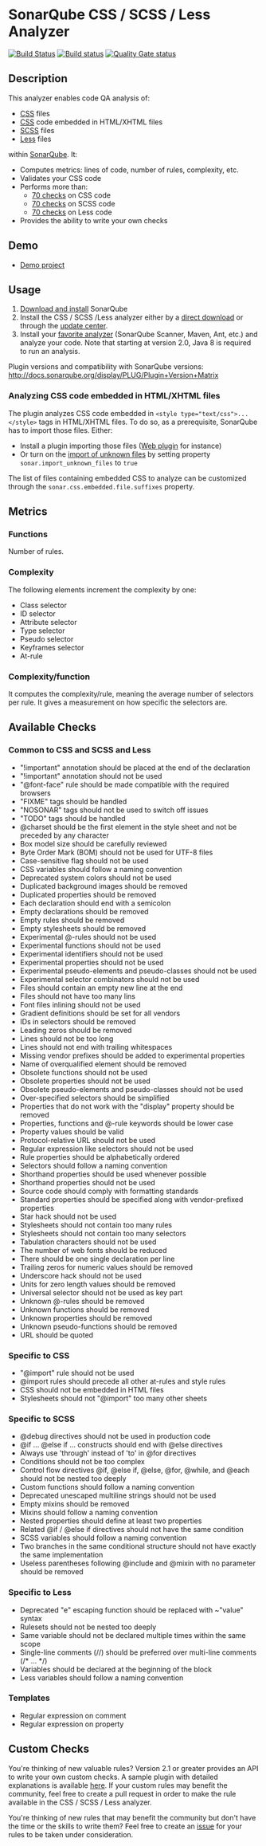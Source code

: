 SonarQube CSS / SCSS / Less Analyzer
====================================
[![Build Status](https://api.travis-ci.org/racodond/sonar-css-plugin.svg?branch=master)](https://travis-ci.org/racodond/sonar-css-plugin)
[![Build status](https://ci.appveyor.com/api/projects/status/36tt33b2wrfjgmo2/branch/master?svg=true)](https://ci.appveyor.com/project/racodond/sonar-css-plugin/branch/master)
[![Quality Gate status](https://sonarqube.com/api/badges/gate?key=org.codehaus.sonar-plugins.css%3Acss)](https://sonarqube.com/overview?id=org.codehaus.sonar-plugins.css%3Acss)


## Description
This analyzer enables code QA analysis of:

* [CSS](https://www.w3.org/Style/CSS/) files
* [CSS](https://www.w3.org/Style/CSS/) code embedded in HTML/XHTML files
* [SCSS](http://sass-lang.com/) files
* [Less](http://lesscss.org/) files
 
within [SonarQube](http://www.sonarqube.org). It:

* Computes metrics: lines of code, number of rules, complexity, etc.
* Validates your CSS code
* Performs more than:
  * [70 checks](http://sonarqube.racodond.com/coding_rules#languages=css%2Ccss) on CSS code
  * [70 checks](http://sonarqube.racodond.com/coding_rules#languages=scss%2Ccss) on SCSS code
  * [70 checks](http://sonarqube.racodond.com/coding_rules#languages=less%2Ccss) on Less code
* Provides the ability to write your own checks


## Demo

 * [Demo project](http://sonarqube.racodond.com/dashboard/index?id=css-sample-project)

## Usage
1. [Download and install](http://docs.sonarqube.org/display/SONAR/Setup+and+Upgrade) SonarQube
2. Install the CSS / SCSS /Less analyzer either by a [direct download](https://github.com/racodond/sonar-css-plugin/releases) or through the [update center](http://docs.sonarqube.org/display/SONAR/Update+Center).
3. Install your [favorite analyzer](http://docs.sonarqube.org/display/SONAR/Analyzing+Source+Code#AnalyzingSourceCode-RunningAnalysis) (SonarQube Scanner, Maven, Ant, etc.) and analyze your code. Note that starting at version 2.0, Java 8 is required to run an analysis.

Plugin versions and compatibility with SonarQube versions: http://docs.sonarqube.org/display/PLUG/Plugin+Version+Matrix

### Analyzing CSS code embedded in HTML/XHTML files
The plugin analyzes CSS code embedded in `<style type="text/css">...</style>` tags in HTML/XHTML files.
To do so, as a prerequisite, SonarQube has to import those files. Either:

 * Install a plugin importing those files ([Web plugin](http://docs.sonarqube.org/display/PLUG/Web+Plugin) for instance)
 * Or turn on the [import of unknown files](http://docs.sonarqube.org/display/SONAR/Analyzing+Source+Code#AnalyzingSourceCode-Unrecognizedfiles) by setting property `sonar.import_unknown_files` to `true` 

The list of files containing embedded CSS to analyze can be customized through the `sonar.css.embedded.file.suffixes` property.

## Metrics

### Functions
Number of rules.

### Complexity
The following elements increment the complexity by one:

* Class selector
* ID selector
* Attribute selector
* Type selector
* Pseudo selector
* Keyframes selector
* At-rule

### Complexity/function
It computes the complexity/rule, meaning the average number of selectors per rule. It gives a measurement on how specific the selectors are.


## Available Checks

### Common to CSS and SCSS and Less
* "!important" annotation should be placed at the end of the declaration
* "!important" annotation should not be used
* "@font-face" rule should be made compatible with the required browsers
* "FIXME" tags should be handled
* "NOSONAR" tags should not be used to switch off issues
* "TODO" tags should be handled
* @charset should be the first element in the style sheet and not be preceded by any character
* Box model size should be carefully reviewed
* Byte Order Mark (BOM) should not be used for UTF-8 files
* Case-sensitive flag should not be used
* CSS variables should follow a naming convention
* Deprecated system colors should not be used
* Duplicated background images should be removed
* Duplicated properties should be removed
* Each declaration should end with a semicolon
* Empty declarations should be removed
* Empty rules should be removed
* Empty stylesheets should be removed
* Experimental @-rules should not be used
* Experimental functions should not be used
* Experimental identifiers should not be used
* Experimental properties should not be used
* Experimental pseudo-elements and pseudo-classes should not be used
* Experimental selector combinators should not be used
* Files should contain an empty new line at the end
* Files should not have too many lins
* Font files inlining should not be used
* Gradient definitions should be set for all vendors
* IDs in selectors should be removed
* Leading zeros should be removed
* Lines should not be too long
* Lines should not end with trailing whitespaces
* Missing vendor prefixes should be added to experimental properties
* Name of overqualified element should be removed
* Obsolete functions should not be used
* Obsolete properties should not be used
* Obsolete pseudo-elements and pseudo-classes should not be used
* Over-specified selectors should be simplified
* Properties that do not work with the "display" property should be removed
* Properties, functions and @-rule keywords should be lower case
* Property values should be valid
* Protocol-relative URL should not be used
* Regular expression like selectors should not be used
* Rule properties should be alphabetically ordered
* Selectors should follow a naming convention
* Shorthand properties should be used whenever possible
* Shorthand properties should not be used
* Source code should comply with formatting standards
* Standard properties should be specified along with vendor-prefixed properties
* Star hack should not be used
* Stylesheets should not contain too many rules
* Stylesheets should not contain too many selectors
* Tabulation characters should not be used
* The number of web fonts should be reduced
* There should be one single declaration per line
* Trailing zeros for numeric values should be removed
* Underscore hack should not be used
* Units for zero length values should be removed
* Universal selector should not be used as key part
* Unknown @-rules should be removed
* Unknown functions should be removed
* Unknown properties should be removed
* Unknown pseudo-functions should be removed
* URL should be quoted

### Specific to CSS
* "@import" rule should not be used
* @import rules should precede all other at-rules and style rules
* CSS should not be embedded in HTML files
* Stylesheets should not "@import" too many other sheets

### Specific to SCSS
* @debug directives should not be used in production code
* @if ... @else if ... constructs should end with @else directives
* Always use 'through' instead of 'to' in @for directives
* Conditions should not be too complex
* Control flow directives @if, @else if, @else, @for, @while, and @each should not be nested too deeply
* Custom functions should follow a naming convention
* Deprecated unescaped multiline strings should not be used
* Empty mixins should be removed
* Mixins should follow a naming convention
* Nested properties should define at least two properties 
* Related @if / @else if directives should not have the same condition
* SCSS variables should follow a naming convention
* Two branches in the same conditional structure should not have exactly the same implementation
* Useless parentheses following @include and @mixin with no parameter should be removed

### Specific to Less
* Deprecated "e" escaping function should be replaced with ~"value" syntax
* Rulesets should not be nested too deeply
* Same variable should not be declared multiple times within the same scope
* Single-line comments (//) should be preferred over multi-line comments (/* ... */)
* Variables should be declared at the beginning of the block
* Less variables should follow a naming convention

### Templates
* Regular expression on comment
* Regular expression on property


## Custom Checks

You're thinking of new valuable rules? Version 2.1 or greater provides an API to write your own custom checks.
A sample plugin with detailed explanations is available [here](https://github.com/racodond/sonar-css-custom-rules-plugin).
If your custom rules may benefit the community, feel free to create a pull request in order to make the rule available in the CSS / SCSS / Less analyzer.

You're thinking of new rules that may benefit the community but don't have the time or the skills to write them? Feel free to create an [issue](https://github.com/racodond/sonar-css-plugin/issues) for your rules to be taken under consideration.
